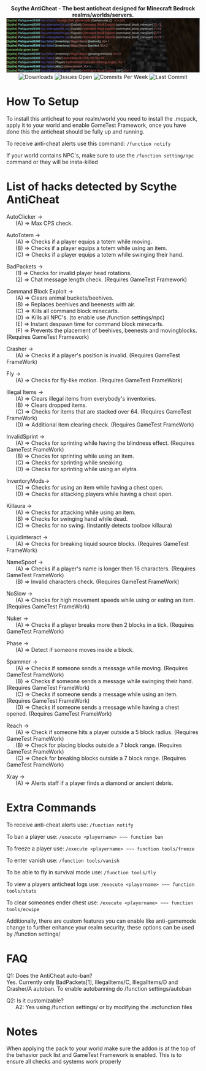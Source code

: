 <div align="center">
  <b>Scythe AntiCheat - The best anticheat designed for Minecraft Bedrock realms/worlds/servers.</b>
  
  <img src="https://raw.githubusercontent.com/MrDiamond64/image-assets/main/scythe%20pog%20anticheat.png" width="600" alt="Scythe AntiCheat"/>
</div>
<div align="center">
  <img src="https://img.shields.io/github/downloads/MrDiamond64/Scythe-AntiCheat/total?style=for-the-badge" alt="Downloads"/>
  <img src="https://img.shields.io/github/issues/MrDiamond64/Scythe-AntiCheat?label=ISSUES%20OPEN&style=for-the-badge" alt="Issues Open"/>
  <img src="https://img.shields.io/github/commit-activity/m/MrDiamond64/Scythe-AntiCheat?style=for-the-badge" alt="Commits Per Week"/>
  <img src="https://img.shields.io/github/last-commit/MrDiamond64/Scythe-AntiCheat?style=for-the-badge" alt="Last Commit"/>
</div>

# How To Setup
To install this anticheat to your realm/world you need to install the .mcpack, apply it to your world and enable GameTest Framework, once you have done this the anticheat should be fully up and running.

To receive anti-cheat alerts use this command: ```/function notify```

If your world contains NPC's, make sure to use the ```/function setting/npc``` command or they will be insta-killed

# List of hacks detected by Scythe AntiCheat

  AutoClicker -><br />
&nbsp;&nbsp;&nbsp;&nbsp;&nbsp;&nbsp;(A) => Max CPS check.

  AutoTotem -><br />
&nbsp;&nbsp;&nbsp;&nbsp;&nbsp;&nbsp;(A) => Checks if a player equips a totem while moving.<br />
&nbsp;&nbsp;&nbsp;&nbsp;&nbsp;&nbsp;(B) => Checks if a player equips a totem while using an item.<br />
&nbsp;&nbsp;&nbsp;&nbsp;&nbsp;&nbsp;(C) => Checks if a player equips a totem while swinging their hand.<br />

  BadPackets -><br />
&nbsp;&nbsp;&nbsp;&nbsp;&nbsp;&nbsp;(1) => Checks for invalid player head rotations.<br />
&nbsp;&nbsp;&nbsp;&nbsp;&nbsp;&nbsp;(2) => Chat message length check. (Requires GameTest Framework)

  Command Block Exploit -><br />
&nbsp;&nbsp;&nbsp;&nbsp;&nbsp;&nbsp;(A) => Clears animal buckets/beehives.<br />
&nbsp;&nbsp;&nbsp;&nbsp;&nbsp;&nbsp;(B) => Replaces beehives and beenests with air.<br />
&nbsp;&nbsp;&nbsp;&nbsp;&nbsp;&nbsp;(C) => Kills all command block minecarts.<br />
&nbsp;&nbsp;&nbsp;&nbsp;&nbsp;&nbsp;(D) => Kills all NPC's. (to enable use /function settings/npc)<br />
&nbsp;&nbsp;&nbsp;&nbsp;&nbsp;&nbsp;(E) => Instant despawn time for command block minecarts.<br />
&nbsp;&nbsp;&nbsp;&nbsp;&nbsp;&nbsp;(F) => Prevents the placement of beehives, beenests and movingblocks.(Requires GameTest Framework)<br />

  Crasher -><br />
&nbsp;&nbsp;&nbsp;&nbsp;&nbsp;&nbsp;(A) => Checks if a player's position is invalid. (Requires GameTest FrameWork)<br />

  Fly -><br />
&nbsp;&nbsp;&nbsp;&nbsp;&nbsp;&nbsp;(A) => Checks for fly-like motion. (Requires GameTest FrameWork)

  Illegal Items -><br />
&nbsp;&nbsp;&nbsp;&nbsp;&nbsp;&nbsp;(A) => Clears illegal items from everybody's inventories.<br />
&nbsp;&nbsp;&nbsp;&nbsp;&nbsp;&nbsp;(B) => Clears dropped items.<br />
&nbsp;&nbsp;&nbsp;&nbsp;&nbsp;&nbsp;(C) => Checks for items that are stacked over 64. (Requires GameTest FrameWork)<br />
&nbsp;&nbsp;&nbsp;&nbsp;&nbsp;&nbsp;(D) => Additional item clearing check. (Requires GameTest FrameWork)
    
  InvalidSprint -><br />
&nbsp;&nbsp;&nbsp;&nbsp;&nbsp;&nbsp;(A) => Checks for sprinting while having the blindness effect. (Requires GameTest FrameWork)<br />
&nbsp;&nbsp;&nbsp;&nbsp;&nbsp;&nbsp;(B) => Checks for sprinting while using an item.<br />
&nbsp;&nbsp;&nbsp;&nbsp;&nbsp;&nbsp;(C) => Checks for sprinting while sneaking.<br />
&nbsp;&nbsp;&nbsp;&nbsp;&nbsp;&nbsp;(D) => Checks for sprinting while using an elytra.<br />

  InventoryMods-><br />
&nbsp;&nbsp;&nbsp;&nbsp;&nbsp;&nbsp;(C) => Checks for using an item while having a chest open.<br />
&nbsp;&nbsp;&nbsp;&nbsp;&nbsp;&nbsp;(D) => Checks for attacking players while having a chest open.<br />

  Killaura -><br />
&nbsp;&nbsp;&nbsp;&nbsp;&nbsp;&nbsp;(A) => Checks for attacking while using an item.<br />
&nbsp;&nbsp;&nbsp;&nbsp;&nbsp;&nbsp;(B) => Checks for swinging hand while dead.<br />
&nbsp;&nbsp;&nbsp;&nbsp;&nbsp;&nbsp;(C) => Checks for no swing. (Instantly detects toolbox killaura)

  LiquidInteract -><br />
&nbsp;&nbsp;&nbsp;&nbsp;&nbsp;&nbsp;(A) => Checks for breaking liquid source blocks. (Requires GameTest FrameWork)<br />

  NameSpoof -><br />
&nbsp;&nbsp;&nbsp;&nbsp;&nbsp;&nbsp;(A) => Checks if a player's name is longer then 16 characters. (Requires GameTest FrameWork)<br />
&nbsp;&nbsp;&nbsp;&nbsp;&nbsp;&nbsp;(B) => Invalid characters check. (Requires GameTest FrameWork)<br />

  NoSlow -><br />
&nbsp;&nbsp;&nbsp;&nbsp;&nbsp;&nbsp;(A) => Checks for high movement speeds while using or eating an item. (Requires GameTest FrameWork)

  Nuker -><br />
&nbsp;&nbsp;&nbsp;&nbsp;&nbsp;&nbsp;(A) => Checks if a player breaks more then 2 blocks in a tick. (Requires GameTest FrameWork)

  Phase -><br />
&nbsp;&nbsp;&nbsp;&nbsp;&nbsp;&nbsp;(A) => Detect if someone moves inside a block.

  Spammer -><br />
&nbsp;&nbsp;&nbsp;&nbsp;&nbsp;&nbsp;(A) => Checks if someone sends a message while moving. (Requires GameTest FrameWork)<br />
&nbsp;&nbsp;&nbsp;&nbsp;&nbsp;&nbsp;(B) => Checks if someone sends a message while swinging their hand. (Requires GameTest FrameWork)<br />
&nbsp;&nbsp;&nbsp;&nbsp;&nbsp;&nbsp;(C) => Checks if someone sends a message while using an item. (Requires GameTest FrameWork)<br />
&nbsp;&nbsp;&nbsp;&nbsp;&nbsp;&nbsp;(D) => Checks if someone sends a message while having a chest opened. (Requires GameTest FrameWork)<br />

  Reach -><br />
&nbsp;&nbsp;&nbsp;&nbsp;&nbsp;&nbsp;(A) => Check if someone hits a player outside a 5 block radius. (Requires GameTest FrameWork)<br />
&nbsp;&nbsp;&nbsp;&nbsp;&nbsp;&nbsp;(B) => Check for placing blocks outside a 7 block range. (Requires GameTest FrameWork)<br />
&nbsp;&nbsp;&nbsp;&nbsp;&nbsp;&nbsp;(C) => Check for breaking blocks outside a 7 block range. (Requires GameTest FrameWork)<br />

  Xray -><br />
&nbsp;&nbsp;&nbsp;&nbsp;&nbsp;&nbsp;(A) => Alerts staff if a player finds a diamond or ancient debris.


# Extra Commands
To receive anti-cheat alerts use: ```/function notify```

To ban a player use: ```/execute <playername> ~~~ function ban```

To freeze a player use: ```/execute <playername> ~~~ function tools/freeze```

To enter vanish use: ```/function tools/vanish```

To be able to fly in survival mode use: ```/function tools/fly```

To view a players anticheat logs use: ```/execute <playername> ~~~ function tools/stats```

To clear someones ender chest use: ```/execute <playername> ~~~ function tools/ecwipe```

Additionally, there are custom features you can enable like anti-gamemode change to further enhance your realm security, these options can be used by /function settings/<name>

# FAQ

Q1: Does the AntiCheat auto-ban?<br />
Yes. Currently only BadPackets[1], IllegalItems/C, IllegalItems/D and Crasher/A autoban. To enable autobanning do /function settings/autoban

Q2: Is it customizable?<br />
&nbsp;&nbsp;&nbsp;&nbsp;&nbsp;&nbsp;A2: Yes using /function settings/<name> or by modifying the .mcfunction files

# Notes
When applying the pack to your world make sure the addon is at the top of the behavior pack list and GameTest Framework is enabled. This is to ensure all checks and systems work properly
